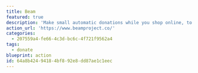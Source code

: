 ```yaml
---
title: Beam
featured: true
description: 'Make small automatic donations while you shop online, to support the cleantech startups trying to change the world. Clean Tech investment money has dried up over the years, so crowdsourcing is becoming the only option for many, and with a Chrome extension you can chuck in a dollar when you''re buying other stuff.'
action_url: 'https://www.beamproject.co/'
categories:
  - 207559a4-fe66-4c3d-bc6c-4f721f9562a4
tags:
  - donate
blueprint: action
id: 64a8b424-9418-4bf8-92e8-dd87ae1c1eec
---
```

